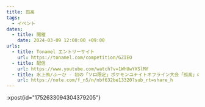 ```yaml
---
title: 孤高
tags:
  - イベント
dates:
  - title: 開催
    date: 2024-03-09 12:00:00 +09:00
urls:
  - title: Tonamel エントリーサイト
    url: https://tonamel.com/competition/GZIEO
  - title: 配信
    url: https://www.youtube.com/watch?v=1WhUwYXSlMY
  - title: 水上侑/ふーひ - 初の「ソロ限定」ポケモンユナイトオフライン大会「孤高」の話
    url: https://note.com/f_n5/n/nbf632be13320?sub_rt=share_h
---
```


:xpost{id="1752633094304379205"}
